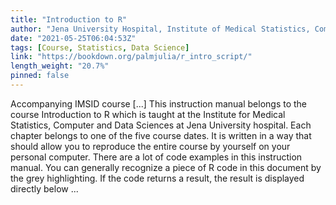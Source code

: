 ```yaml
---
title: "Introduction to R"
author: "Jena University Hospital, Institute of Medical Statistics, Computer and Data Sciences, Julia Palm (julia.palm@med.uni-jena.de)"
date: "2021-05-25T06:04:53Z"
tags: [Course, Statistics, Data Science]
link: "https://bookdown.org/palmjulia/r_intro_script/"
length_weight: "20.7%"
pinned: false
---
```


Accompanying IMSID course [...] This instruction manual belongs to the course Introduction to R which is taught at the Institute for Medical Statistics, Computer and Data Sciences at Jena University hospital. Each chapter belongs to one of the five course dates. It is written in a way that should allow you to reproduce the entire course by yourself on your personal computer. There are a lot of code examples in this instruction manual. You can generally recognize a piece of R code in this document by the grey highlighting. If the code returns a result, the result is displayed directly below ...
